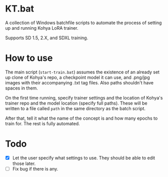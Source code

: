 # KT.bat
A collection of Windows batchfile scripts to automate the process of setting up and running Kohya LoRA trainer.

Supports SD 1.5, 2.X, and SDXL training.

# How to use
The main script (`start-train.bat`) assumes the existence of an already set up clone of Kohya's repo, a checkpoint model it can use, and .png/jpg images with their accompanying .txt tag files. Also paths shouldn't have spaces in them.

On the first time running, specify trainer settings and the location of Kohya's trainer repo and the model location (specify full paths). These will be written to a file called `path` in the same directory as the batch script.

After that, tell it what the name of the concept is and how many epochs to train for. The rest is fully automated.

# Todo
- [x] Let the user specify what settings to use. They should be able to edit those later.
- [ ] Fix bug if there is any.
